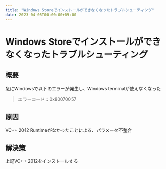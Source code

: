 ```yaml
---
title: "Windows Storeでインストールができなくなったトラブルシューティング"
date: 2023-04-05T00:00:00+09:00
---
```

# Windows Storeでインストールができなくなったトラブルシューティング

## 概要

急にWindowsで以下のエラーが発生し、Windows terminalが使えなくなった
> エラーコード：0x80070057

## 原因

VC++ 2012 Runtimeがなかったことによる、パラメータ不整合

## 解決策

上記VC++ 2012をインストールする

